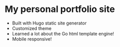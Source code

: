 # My personal portfolio site

* Built with Hugo static site generator
* Customized theme
* Learned a lot about the Go html template engine!
* Mobile responsive!
